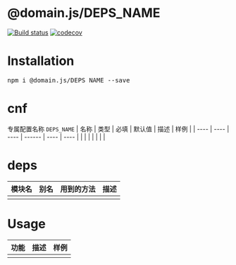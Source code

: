 # @domain.js/DEPS_NAME

[![Build status](https://travis-ci.com/domain-js/DEPS_NAME.svg?branch=master)](https://travis-ci.org/domain-js/DEPS_NAME)
[![codecov](https://codecov.io/gh/domain-js/DEPS_NAME/branch/master/graph/badge.svg)](https://codecov.io/gh/domain-js/DEPS_NAME)

# Installation
<pre>npm i @domain.js/DEPS_NAME --save</pre>

# cnf
专属配置名称 `DEPS_NAME`
| 名称 | 类型 | 必填 | 默认值 | 描述 | 样例 |
| ---- | ---- | ---- | ------ | ---- | ---- |
|      |      |      |        |      |      |

# deps
| 模块名 | 别名 | 用到的方法 | 描述 |
| ------ | ---- | ---------- | ---- |
|        |      |            |      |


# Usage
| 功能 | 描述 | 样例 |
| ---- | ---- | ---- |
|      |      |      |

